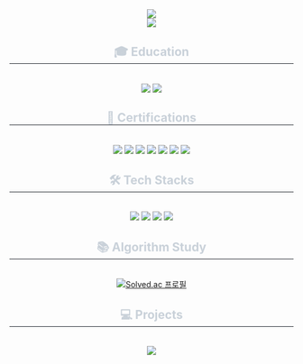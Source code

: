 <div align= "center">
    <img src="https://capsule-render.vercel.app/api?type=waving&color=gradient&height=240&text=Woo%20Hyeok's&animation=fadeIn&fontColor=ffffff&fontSize=70" />
</div>

<div align= "center">
    <a href="https://hits.seeyoufarm.com"><img src="https://hits.seeyoufarm.com/api/count/incr/badge.svg?url=https%3A%2F%2Fgithub.com%2Fkayas2580&count_bg=%2379C83D&title_bg=%23555555&icon=github.svg&icon_color=%23E7E7E7&title=hits&edge_flat=false"/></a>
</div>

<div align= "center">
    <h2 style="border-bottom: 1px solid #21262d; color: #c9d1d9;"> 🎓 Education </h2> <br> 
    <div style="margin: 0 auto; text-align: center;" align= "center"> 
        <img src="https://img.shields.io/badge/조선대학교(기계공학과)-3693F3?style=for-the-badge">
        <img src="https://img.shields.io/badge/Hyfive_Academy(11기)-00A95C?style=for-the-badge&logo=Linode&logoColor=white">
    </div>
</div>

<div align= "center">
    <h2 style="border-bottom: 1px solid #21262d; color: #c9d1d9;"> 💼 Certifications </h2> <br> 
    <div style="margin: 0 auto; text-align: center;" align= "center"> 
        <img src="https://img.shields.io/badge/금형기능사-232F3E?style=for-the-badge">
        <img src="https://img.shields.io/badge/컴퓨터응용기계제도기능사-232F3E?style=for-the-badge">
        <img src="https://img.shields.io/badge/컴퓨터응용밀링기능사-232F3E?style=for-the-badge">
        <img src="https://img.shields.io/badge/컴퓨터응용선반기능사-232F3E?style=for-the-badge">
        <img src="https://img.shields.io/badge/지게차기능사-232F3E?style=for-the-badge">
        <img src="https://img.shields.io/badge/컴퓨터활용능력_2급-232F3E?style=for-the-badge">
        <img src="https://img.shields.io/badge/ATC1급-232F3E?style=for-the-badge">
    </div>
</div>

<div align= "center">
    <h2 style="border-bottom: 1px solid #21262d; color: #c9d1d9;"> 🛠️ Tech Stacks </h2> <br> 
    <div style="margin: 0 auto; text-align: center;" align= "center"> 
        <img src="https://img.shields.io/badge/AutoCAD-3776AB?style=for-the-badge&logo=AutoCAD&logoColor=white">
        <img src="https://img.shields.io/badge/CATIA-ED8B00?style=for-the-badge&logo=CATIA&logoColor=white">
        <img src="https://img.shields.io/badge/NXUG-6DB33F?style=for-the-badge&logo=NX&logoColor=white">
        <img src="https://img.shields.io/badge/Figma-005C84?style=for-the-badge&logo=Figma&logoColor=white">
    </div>
</div>

<div align= "center">
    <h2 style="border-bottom: 1px solid #21262d; color: #c9d1d9;"> 📚 Algorithm Study </h2> <br> 
    <div style="margin: 0 auto; text-align: center;" align= "center"> 
        <a href="https://solved.ac/kayas2580">
            <img src="http://mazassumnida.wtf/api/v2/generate_badge?boj=kayas2580" alt="Solved.ac 프로필" />
        </a>
    </div>
</div>

<div align="center">
    <h2 style="border-bottom: 1px solid #21262d; color: #c9d1d9;"> 💻 Projects </h2> <br> 
    <div style="margin: 0 auto; text-align: center;" align="center"> 
        <a href="https://www.eventor.store/">
            <img src="https://img.shields.io/badge/이벤터 Repository-181717?style=for-the-badge&logo=GitHub&logoColor=white">
        </a>
    </div>
</div>

